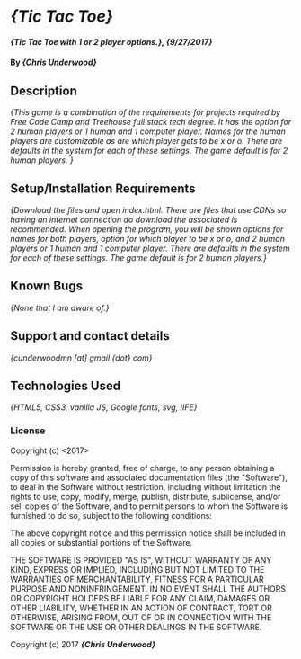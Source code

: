 # _{Tic Tac Toe}_

#### _{Tic Tac Toe with 1 or 2 player options.}, {9/27/2017}_

#### By _**{Chris Underwood}**_

## Description

_{This game is a combination of the requirements for projects required by Free Code Camp and Treehouse full stack tech degree. It has the option for 2 human players or 1 human and 1 computer player. Names for the human players are customizable as are which player gets to be x or o. There are defaults in the system for each of these settings. The game default is for 2 human players. }_

## Setup/Installation Requirements

_{Download the files and open index.html. There are files that use CDNs so having an internet connection do download the associated is recommended. When opening the program, you will be shown options for names for both players, option for which player to be x or o, and 2 human players or 1 human and 1 computer player. There are defaults in the system for each of these settings. The game default is for 2 human players.}_

## Known Bugs

_{None that I am aware of.}_

## Support and contact details

_{cunderwoodmn [at] gmail {dot} com}_

## Technologies Used

_{HTML5, CSS3, vanilla JS, Google fonts, svg, IIFE}_

### License

Copyright (c) <2017> <Chris Underwood>

Permission is hereby granted, free of charge, to any person obtaining a copy of this software and associated documentation files (the "Software"), to deal in the Software without restriction, including without limitation the rights to use, copy, modify, merge, publish, distribute, sublicense, and/or sell copies of the Software, and to permit persons to whom the Software is furnished to do so, subject to the following conditions:

The above copyright notice and this permission notice shall be included in all copies or substantial portions of the Software.

THE SOFTWARE IS PROVIDED "AS IS", WITHOUT WARRANTY OF ANY KIND, EXPRESS OR IMPLIED, INCLUDING BUT NOT LIMITED TO THE WARRANTIES OF MERCHANTABILITY, FITNESS FOR A PARTICULAR PURPOSE AND NONINFRINGEMENT. IN NO EVENT SHALL THE AUTHORS OR COPYRIGHT HOLDERS BE LIABLE FOR ANY CLAIM, DAMAGES OR OTHER LIABILITY, WHETHER IN AN ACTION OF CONTRACT, TORT OR OTHERWISE, ARISING FROM, OUT OF OR IN CONNECTION WITH THE SOFTWARE OR THE USE OR OTHER DEALINGS IN THE SOFTWARE.

Copyright (c) 2017 **_{Chris Underwood}_**
